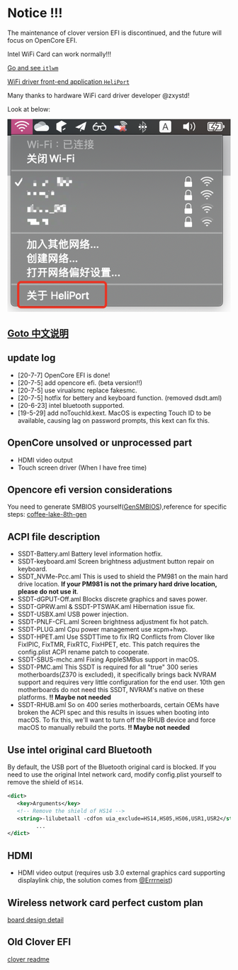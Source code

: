 # Notice !!!

The maintenance of clover version EFI is discontinued, and the future will focus on OpenCore EFI.

Intel WiFi Card can work normally!!!

[Go and see `itlwm`](https://github.com/OpenIntelWireless/itlwm)

[WiFi driver front-end application `HeliPort`](https://github.com/OpenIntelWireless/HeliPort)

Many thanks to hardware WiFi card driver developer @zxystd!

Look at below:

![](./screenshot/HeliPort.png)

## [Goto 中文说明](./readme-zh.md)

## update log

- [20-7-7] OpenCore EFI is done!
- [20-7-5] add opencore efi. (beta version!!)
- [20-7-5] use virualsmc replace fakesmc.
- [20-7-5] hotfix for bettery and keyboard function. (removed dsdt.aml)
- [20-6-23] intel bluetooth supported.
- [19-5-29] add noTouchId.kext. MacOS is expecting Touch ID to be available, causing lag on password prompts, this kext can fix this.

## OpenCore unsolved or unprocessed part

- HDMI video output
- Touch screen driver (When I have free time)

## Opencore efi version considerations

You need to generate SMBIOS yourself([GenSMBIOS](https://github.com/corpnewt/GenSMBIOS)),reference for specific steps: [coffee-lake-8th-gen](https://khronokernel.github.io/Opencore-Vanilla-Laptop-Guide/config.plist/coffee-lake-8th-gen.html#Platforminfo)

## ACPI file description

- SSDT-Battery.aml  Battery level information hotfix.
- SSDT-keyboard.aml Screen brightness adjustment button repair on keyboard.
- SSDT_NVMe-Pcc.aml This is used to shield the PM981 on the main hard drive location. **If your PM981 is not the primary hard drive location, please do not use it**.
- SSDT-dGPUT-Off.aml Blocks discrete graphics and saves power.
- SSDT-GPRW.aml & SSDT-PTSWAK.aml Hibernation issue fix.
- SSDT-USBX.aml USB power injection.
- SSDT-PNLF-CFL.aml Screen brightness adjustment fix hot patch. 
- SSDT-PLUG.aml Cpu power management use xcpm+hwp.
- SSDT-HPET.aml Use SSDTTime to fix IRQ Conflicts from Clover like FixIPIC, FixTMR, FixRTC, FixHPET, etc. This patch requires the config.plist ACPI rename patch to cooperate.
- SSDT-SBUS-mchc.aml Fixing AppleSMBus support in macOS. 
- SSDT-PMC.aml This SSDT is required for all "true" 300 series motherboards(Z370 is excluded), it specifically brings back NVRAM support and requires very little configuration for the end user. 10th gen motherboards do not need this SSDT, NVRAM's native on these platforms.  **!! Maybe not needed**
- SSDT-RHUB.aml So on 400 series motherboards, certain OEMs have broken the ACPI spec and this results in issues when booting into macOS. To fix this, we'll want to turn off the RHUB device and force macOS to manually rebuild the ports. **!! Maybe not needed**


## Use intel original card Bluetooth

By default, the USB port of the Bluetooth original card is blocked. If you need to use the original Intel network card, modify config.plist yourself to remove the shield of `HS14`.

```xml
<dict>
   <key>Arguments</key>
   <!-- Remove the shield of HS14 -->
   <string>-lilubetaall -cdfon uia_exclude=HS14,HS05,HS06,USR1,USR2</string>
         ...
</dict>
```

## HDMI

- HDMI video output (requires usb 3.0 external graphics card supporting displaylink chip, the solution comes from [@Errrneist](https://github.com/Errrneist/Hackintosh-Thinkpad-X1-Extreme))

## Wireless network card perfect custom plan

[board design detail](https://github.com/zysuper/Thinkpad-X1-extreme-EFI/blob/master/doc/Wi-Fi%20bluethooth.md)

## Old Clover EFI

[clover readme](./clover.md)


